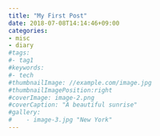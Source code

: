 ```yaml
---
title: "My First Post"
date: 2018-07-08T14:14:46+09:00
categories:
- misc
- diary
#tags:
#- tag1
#keywords:
#- tech
#thumbnailImage: //example.com/image.jpg
#thumbnailImagePosition:right
#coverImage: image-2.png
#coverCaption: "A beautiful sunrise"
#gallery:
#    - image-3.jpg "New York"
---
```


<!--more-->

<!-- toc -->